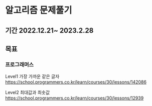 # 알고리즘 문제풀기
## 기간 2022.12.21~ 2023.2.28
## 목표

### 프로그래머스
Level1
가장 가까운 같은 글자
https://school.programmers.co.kr/learn/courses/30/lessons/142086

Level2
최대값과 최솟값
https://school.programmers.co.kr/learn/courses/30/lessons/12939
